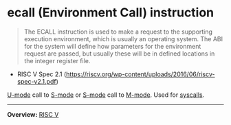 # ecall (Environment Call) instruction

> The ECALL instruction is used to make a request to the supporting execution environment, which is usually an operating system. The ABI for the system will define how parameters for the environment request are passed, but usually these will be in defined locations in the integer register file.
- RISC V Spec 2.1 (https://riscv.org/wp-content/uploads/2016/06/riscv-spec-v2.1.pdf)

[U-mode](U-mode.md) call to [S-mode](S-mode.md) or [S-mode](S-mode.md) call to [M-mode](M-mode.md).
Used for [syscalls](../kernel/syscalls/syscalls.md).


---
**Overview:** [RISC V](RISCV.md)
